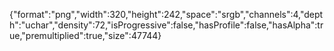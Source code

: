 {"format":"png","width":320,"height":242,"space":"srgb","channels":4,"depth":"uchar","density":72,"isProgressive":false,"hasProfile":false,"hasAlpha":true,"premultiplied":true,"size":47744}